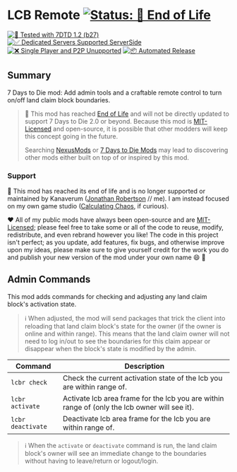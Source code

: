 # LCB Remote [![Status: 💟 End of Life](https://img.shields.io/badge/💟%20Status-End%20of%20Life-blue.svg)](#support)

[![🧪 Tested with 7DTD 1.2 (b27)](https://img.shields.io/badge/🧪%20Tested%20with-7DTD%201.2%20(b27)-blue.svg)](https://7daystodie.com/)
[![✅ Dedicated Servers Supported ServerSide](https://img.shields.io/badge/✅%20Dedicated%20Servers-Supported%20Serverside-blue.svg)](https://7daystodie.com/)
[![❌ Single Player and P2P Unupported](https://img.shields.io/badge/❌%20Single%20Player%20and%20P2P-Unsupported-red.svg)](https://7daystodie.com/)
[![📦 Automated Release](https://github.com/jonathan-robertson/lcb-remote/actions/workflows/release.yml/badge.svg)](https://github.com/jonathan-robertson/lcb-remote/actions/workflows/release.yml)

## Summary

7 Days to Die mod: Add admin tools and a craftable remote control to turn on/off land claim block boundaries.

> 💟 This mod has reached [End of Life](#support) and will not be directly updated to support 7 Days to Die 2.0 or beyond. Because this mod is [MIT-Licensed](LICENSE) and open-source, it is possible that other modders will keep this concept going in the future.
>
> Searching [NexusMods](https://nexusmods.com) or [7 Days to Die Mods](https://7daystodiemods.com) may lead to discovering other mods either built on top of or inspired by this mod.

### Support

💟 This mod has reached its end of life and is no longer supported or maintained by Kanaverum ([Jonathan Robertson](https://github.com/jonathan-robertson) // me). I am instead focused on my own game studio ([Calculating Chaos](https://calculatingchaos.com), if curious).

❤️ All of my public mods have always been open-source and are [MIT-Licensed](LICENSE); please feel free to take some or all of the code to reuse, modify, redistribute, and even rebrand however you like! The code in this project isn't perfect; as you update, add features, fix bugs, and otherwise improve upon my ideas, please make sure to give yourself credit for the work you do and publish your new version of the mod under your own name :smile: :tada:

## Admin Commands

This mod adds commands for checking and adjusting any land claim block's activation state.

> ℹ️ When adjusted, the mod will send packages that trick the client into reloading that land claim block's state for the owner (if the owner is online and within range). This means that the land claim owner will not need to log in/out to see the boundaries for this claim appear or disappear when the block's state is modified by the admin.

Command | Description
--- | ---
`lcbr check` | Check the current activation state of the lcb you are within range of.
`lcbr activate` | Activate lcb area frame for the lcb you are within range of (only the lcb owner will see it).
`lcbr deactivate` | Deactivate lcb area frame for the lcb you are within range of.

> ℹ️ When the `activate` or `deactivate` command is run, the land claim block's owner will see an immediate change to the boundaries without having to leave/return or logout/login.

